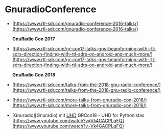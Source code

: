 # GnuradioConference

*   [https://www.rtl-sdr.com/gnuradio-conference-2016-talks/](https://www.rtl-sdr.com/gnuradio-conference-2016-talks/)

    **GnuRadio Con 2017**
*   [https://www.rtl-sdr.com/gr-con17-talks-gps-beamforming-with-rtl-sdrs-direction-finding-with-rtl-sdrs-on-android-and-much-more/](https://www.rtl-sdr.com/gr-con17-talks-gps-beamforming-with-rtl-sdrs-direction-finding-with-rtl-sdrs-on-android-and-much-more/)

    **GnuRadio Con 2018**
* [https://www.rtl-sdr.com/talks-from-the-2018-gnu-radio-conference/](https://www.rtl-sdr.com/talks-from-the-2018-gnu-radio-conference/)
* [https://www.rtl-sdr.com/more-talks-from-gnuradio-con-2018/](https://www.rtl-sdr.com/more-talks-from-gnuradio-con-2018/)
* \[Gnuradio]\[Gnuradio) mit [UHD](https://app.gitbook.com/s/-LkE3epNpD3qazTGcNWh/events-1/events/UHD) GRCon18 - UHD for Pythonistas [https://www.youtube.com/watch?v=Vk4GACPLqFQ](https://www.youtube.com/watch?v=Vk4GACPLqFQ)

